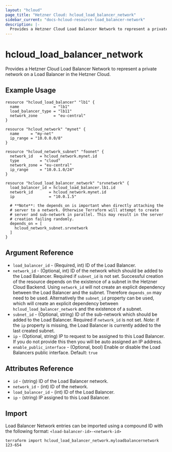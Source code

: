 ```yaml
---
layout: "hcloud"
page_title: "Hetzner Cloud: hcloud_load_balancer_network"
sidebar_current: "docs-hcloud-resource-load_balancer-network"
description: |-
  Provides a Hetzner Cloud Load Balancer Network to represent a private network on a Load Balancer in the Hetzner Cloud.
---
```


# hcloud_load_balancer_network

Provides a Hetzner Cloud Load Balancer Network to represent a private network on a Load Balancer in the Hetzner Cloud.

## Example Usage

```hcl
resource "hcloud_load_balancer" "lb1" {
  name               = "lb1"
  load_balancer_type = "lb11"
  network_zone       = "eu-central"
}

resource "hcloud_network" "mynet" {
  name     = "my-net"
  ip_range = "10.0.0.0/8"
}

resource "hcloud_network_subnet" "foonet" {
  network_id   = hcloud_network.mynet.id
  type         = "cloud"
  network_zone = "eu-central"
  ip_range     = "10.0.1.0/24"
}

resource "hcloud_load_balancer_network" "srvnetwork" {
  load_balancer_id = hcloud_load_balancer.lb1.id
  network_id       = hcloud_network.mynet.id
  ip               = "10.0.1.5"

  # **Note**: the depends_on is important when directly attaching the
  # server to a network. Otherwise Terraform will attempt to create
  # server and sub-network in parallel. This may result in the server
  # creation failing randomly.
  depends_on = [
    hcloud_network_subnet.srvnetwork
  ]
}
```

## Argument Reference

- `load_balancer_id` - (Required, int) ID of the Load Balancer.
- `network_id` - (Optional, int) ID of the network which should be added
  to the Load Balancer. Required if `subnet_id` is not set. Successful
  creation of the resource depends on the existence of a subnet in the
  Hetzner Cloud Backend. Using `network_id` will not create an explicit
  dependency between the Load Balancer and the subnet. Therefore
  `depends_on` may need to be used. Alternatively the `subnet_id`
  property can be used, which will create an explicit dependency between
  `hcloud_load_balancer_network` and the existence of a subnet.
- `subnet_id` - (Optional, string) ID of the sub-network which should be
  added to the Load Balancer. Required if `network_id` is not set.
  _Note_: if the `ip` property is missing, the Load Balancer is
  currently added to the last created subnet.
- `ip` - (Optional, string) IP to request to be assigned to this Load
  Balancer. If you do not provide this then you will be auto assigned an
  IP address.
- `enable_public_interface` - (Optional, bool) Enable or disable the
  Load Balancers public interface. Default: `true`

## Attributes Reference

- `id` - (string) ID of the Load Balancer network.
- `network_id` - (int) ID of the network.
- `load_balancer_id` - (int) ID of the Load Balancer.
- `ip` - (string) IP assigned to this Load Balancer.

## Import

Load Balancer Network entries can be imported using a compound ID with the following format:
`<load-balancer-id>-<network-id>`

```
terraform import hcloud_load_balancer_network.myloadbalancernetwork 123-654
```
